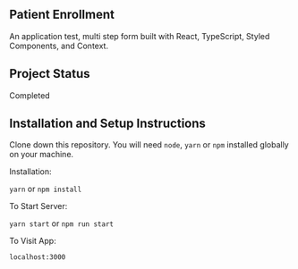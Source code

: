 ## Patient Enrollment

An application test, multi step form built with React, TypeScript, Styled Components, and Context.

## Project Status

Completed

## Installation and Setup Instructions

Clone down this repository. You will need `node`, `yarn` or `npm` installed globally on your machine.

Installation:

`yarn` or `npm install`

To Start Server:

`yarn start` or `npm run start`

To Visit App:

`localhost:3000`
